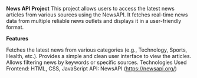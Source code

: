 **News API Project**
This project allows users to access the latest news articles from various sources using the NewsAPI. It fetches real-time news data from multiple reliable news outlets and displays it in a user-friendly format.

**Features**

Fetches the latest news from various categories (e.g., Technology, Sports, Health, etc.).
Provides a simple and clean user interface to view the articles.
Allows filtering news by keywords or specific sources.
Technologies Used
Frontend: HTML, CSS, JavaScript
API: NewsAPI (https://newsapi.org/)







